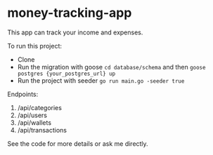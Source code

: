 # money-tracking-app

This app can track your income and expenses. 

To run this project:
- Clone
- Run the migration with goose `cd database/schema` and then `goose postgres {your_postgres_url} up`
- Run the project with seeder `go run main.go -seeder true`

Endpoints:
1. /api/categories
2. /api/users
3. /api/wallets
4. /api/transactions

See the code for more details or ask me directly.
